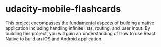 # udacity-mobile-flashcards

This project encompasses the fundamental aspects of building a native application including handling infinite lists, routing, and user input. By building this project, you will gain an understanding of how to use React Native to build an iOS and Android application.
